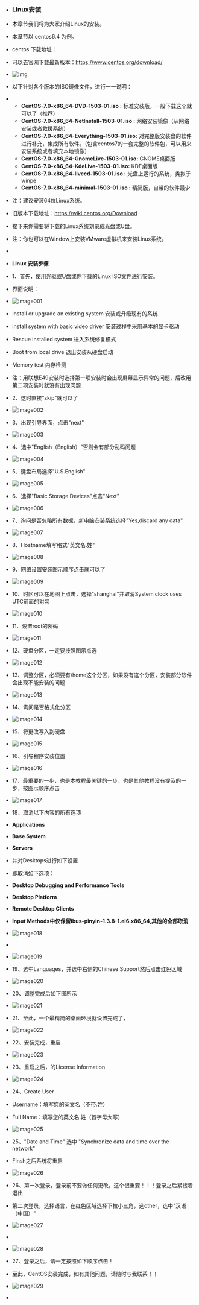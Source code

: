 - ### Linux安装

- 本章节我们将为大家介绍Linux的安装。

- 本章节以 centos6.4 为例。

- centos 下载地址：

- 可以去官网下载最新版本：<https://www.centos.org/download/>

- ![img](file:///C:/Users/24593/AppData/Local/Temp/msohtmlclip1/01/clip_image001.jpg)

- 以下针对各个版本的ISO镜像文件，进行一一说明：

- - **CentOS-7.0-x86_64-DVD-1503-01.iso :**      标准安装版，一般下载这个就可以了（推荐）
  - **CentOS-7.0-x86_64-NetInstall-1503-01.iso :**      网络安装镜像（从网络安装或者救援系统）
  - **CentOS-7.0-x86_64-Everything-1503-01.iso:**      对完整版安装盘的软件进行补充，集成所有软件。（包含centos7的一套完整的软件包，可以用来安装系统或者填充本地镜像）
  - **CentOS-7.0-x86_64-GnomeLive-1503-01.iso:**      GNOME桌面版
  - **CentOS-7.0-x86_64-KdeLive-1503-01.iso:**      KDE桌面版
  - **CentOS-7.0-x86_64-livecd-1503-01.iso :**      光盘上运行的系统，类拟于winpe
  - **CentOS-7.0-x86_64-minimal-1503-01.iso :**      精简版，自带的软件最少

- 注：建议安装64位Linux系统。

- 旧版本下载地址：<https://wiki.centos.org/Download>

- 接下来你需要将下载的Linux系统刻录成光盘或U盘。

- 注：你也可以在Window上安装VMware虚拟机来安装Linux系统。

-  

- **Linux 安装步骤**

- 1、首先，使用光驱或U盘或你下载的Linux ISO文件进行安装。

- 界面说明：

- ![image001](file:///C:/Users/24593/AppData/Local/Temp/msohtmlclip1/01/clip_image002.png)

- Install or upgrade an existing system 安装或升级现有的系统

- install system with basic video driver 安装过程中采用基本的显卡驱动

- Rescue installed system 进入系统修复模式

- Boot from local drive   退出安装从硬盘启动

- Memory test  内存检测

- 注：用联想E49安装时选择第一项安装时会出现屏幕显示异常的问题，后改用第二项安装时就没有出现问题

- 2、这时直接"skip"就可以了

- ![image002](file:///C:/Users/24593/AppData/Local/Temp/msohtmlclip1/01/clip_image003.png)

- 3、出现引导界面，点击"next"

- ![image003](file:///C:/Users/24593/AppData/Local/Temp/msohtmlclip1/01/clip_image004.png)

- 4、选中"English（English）"否则会有部分乱码问题

- ![image004](file:///C:/Users/24593/AppData/Local/Temp/msohtmlclip1/01/clip_image005.png)

- 5、键盘布局选择"U.S.English"

- ![image005](file:///C:/Users/24593/AppData/Local/Temp/msohtmlclip1/01/clip_image006.png)

- 6、选择"Basic Storage Devices"点击"Next"

- ![image006](file:///C:/Users/24593/AppData/Local/Temp/msohtmlclip1/01/clip_image007.png)

- 7、询问是否忽略所有数据，新电脑安装系统选择"Yes,discard any data"

- ![image007](file:///C:/Users/24593/AppData/Local/Temp/msohtmlclip1/01/clip_image008.png)

- 8、Hostname填写格式"英文名.姓"

- ![image008](file:///C:/Users/24593/AppData/Local/Temp/msohtmlclip1/01/clip_image009.png)

- 9、网络设置安装图示顺序点击就可以了

- ![image009](file:///C:/Users/24593/AppData/Local/Temp/msohtmlclip1/01/clip_image010.png)

- 10、时区可以在地图上点击，选择"shanghai"并取消System clock uses UTC前面的对勾

- ![image010](file:///C:/Users/24593/AppData/Local/Temp/msohtmlclip1/01/clip_image011.png)

- 11、设置root的密码

- ![image011](file:///C:/Users/24593/AppData/Local/Temp/msohtmlclip1/01/clip_image012.png)

- 12、硬盘分区，一定要按照图示点选

- ![image012](file:///C:/Users/24593/AppData/Local/Temp/msohtmlclip1/01/clip_image013.png)

- 13、调整分区，必须要有/home这个分区，如果没有这个分区，安装部分软件会出现不能安装的问题

- ![image013](file:///C:/Users/24593/AppData/Local/Temp/msohtmlclip1/01/clip_image014.png)

- 14、询问是否格式化分区

- ![image014](file:///C:/Users/24593/AppData/Local/Temp/msohtmlclip1/01/clip_image015.png)

- 15、将更改写入到硬盘

- ![image015](file:///C:/Users/24593/AppData/Local/Temp/msohtmlclip1/01/clip_image016.png)

- 16、引导程序安装位置

- ![image016](file:///C:/Users/24593/AppData/Local/Temp/msohtmlclip1/01/clip_image017.png)

- 17、最重要的一步，也是本教程最关键的一步，也是其他教程没有提及的一步，按图示顺序点击

- ![image017](file:///C:/Users/24593/AppData/Local/Temp/msohtmlclip1/01/clip_image018.png)

- 18、取消以下内容的所有选项

- **Applications**

- **Base System**

- **Servers**

- 并对Desktops进行如下设置

- 即取消如下选项：

- **Desktop Debugging and Performance Tools**

- **Desktop Platform**

- **Remote Desktop Clients**

- **Input Methods中仅保留ibus-pinyin-1.3.8-1.el6.x86_64,其他的全部取消**

- ![image018](file:///C:/Users/24593/AppData/Local/Temp/msohtmlclip1/01/clip_image019.png)

-  

- ![image019](file:///C:/Users/24593/AppData/Local/Temp/msohtmlclip1/01/clip_image020.png)

- 19、选中Languages，并选中右侧的Chinese Support然后点击红色区域

- ![image020](file:///C:/Users/24593/AppData/Local/Temp/msohtmlclip1/01/clip_image021.png)

- 20、调整完成后如下图所示

- ![image021](file:///C:/Users/24593/AppData/Local/Temp/msohtmlclip1/01/clip_image022.png)

- 21、至此，一个最精简的桌面环境就设置完成了，

- ![image022](file:///C:/Users/24593/AppData/Local/Temp/msohtmlclip1/01/clip_image023.png)

- 22、安装完成，重启

- ![image023](file:///C:/Users/24593/AppData/Local/Temp/msohtmlclip1/01/clip_image024.png)

- 23、重启之后，的License Information

- ![image024](file:///C:/Users/24593/AppData/Local/Temp/msohtmlclip1/01/clip_image025.png)

- 24、Create User

- Username：填写您的英文名（不带.姓）

- Full Name：填写您的英文名.姓（首字母大写）

- ![image025](file:///C:/Users/24593/AppData/Local/Temp/msohtmlclip1/01/clip_image026.png)

- 25、"Date and Time" 选中 "Synchronize data and time over the network"

- Finsh之后系统将重启

- ![image026](file:///C:/Users/24593/AppData/Local/Temp/msohtmlclip1/01/clip_image027.png)

- 26、第一次登录，登录前不要做任何更改，这个很重要！！！登录之后紧接着退出

- 第二次登录，选择语言，在红色区域选择下拉小三角，选other，选中"汉语（中国）"

- ![image027](file:///C:/Users/24593/AppData/Local/Temp/msohtmlclip1/01/clip_image028.png)

-  

- ![image028](file:///C:/Users/24593/AppData/Local/Temp/msohtmlclip1/01/clip_image029.png)

- 27、登录之后，请一定按照如下顺序点击！

- 至此，CentOS安装完成，如有其他问题，请随时与我联系！！

- ![image029](file:///C:/Users/24593/AppData/Local/Temp/msohtmlclip1/01/clip_image030.png)

- ​